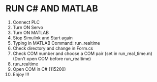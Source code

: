 # RUN C# AND MATLAB
1. Connect PLC 
2. Turn ON Servo
3. Turn ON MATLAB
4. Stop Simulink and Start again
5. Typing in MATLAB Command: run_realtime
6. Check directory and change in Form.cs
7. Check COM number and choose a COM pair (set in run_real_time.m) (Don't open COM before run_realtime)
8. run_realtime
9. Open COM in C# (115200)
10. Enjoy !!!
